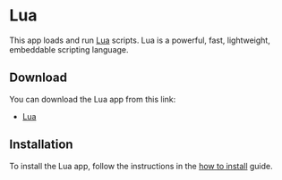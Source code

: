 # Lua

This app loads and run [Lua](https://www.lua.org/about.html) scripts. Lua is a
powerful, fast, lightweight, embeddable scripting language.

## Download

You can download the Lua app from this link:

- [Lua](https://yann.n1n1.xyz/www/static/nwagyu/lua.nwa)

## Installation

To install the Lua app, follow the instructions in the
[how to install](../help/how-to-install.md) guide.
